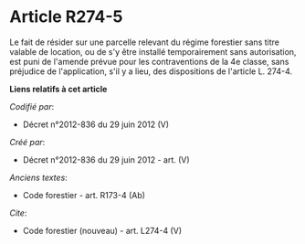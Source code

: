 # Article R274-5

Le fait de résider sur une parcelle relevant du régime forestier sans titre valable de location, ou de s'y être installé
temporairement sans autorisation, est puni de l'amende prévue pour les contraventions de la 4e classe, sans préjudice de
l'application, s'il y a lieu, des dispositions de l'article L. 274-4.

**Liens relatifs à cet article**

_Codifié par_:

  - Décret n°2012-836 du 29 juin 2012 (V)

_Créé par_:

  - Décret n°2012-836 du 29 juin 2012 - art. (V)

_Anciens textes_:

  - Code forestier - art. R173-4 (Ab)

_Cite_:

  - Code forestier (nouveau) - art. L274-4 (V)
